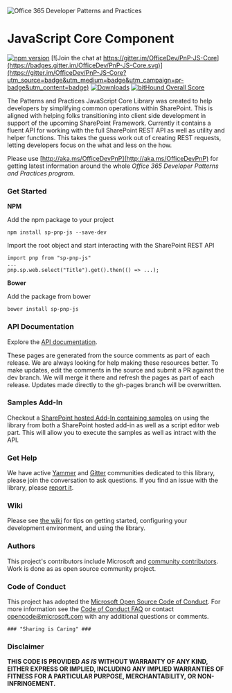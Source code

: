 ![Office 365 Developer Patterns and Practices](https://camo.githubusercontent.com/a732087ed949b0f2f84f5f02b8c79f1a9dd96f65/687474703a2f2f692e696d6775722e636f6d2f6c3031686876452e706e67)

# JavaScript Core Component #

[![npm version](https://badge.fury.io/js/sp-pnp-js.svg)](https://badge.fury.io/js/sp-pnp-js) [![Join the chat at https://gitter.im/OfficeDev/PnP-JS-Core](https://badges.gitter.im/OfficeDev/PnP-JS-Core.svg)](https://gitter.im/OfficeDev/PnP-JS-Core?utm_source=badge&utm_medium=badge&utm_campaign=pr-badge&utm_content=badge) [![Downloads](https://img.shields.io/npm/dm/sp-pnp-js.svg)](https://www.npmjs.com/package/sp-pnp-js) [![bitHound Overall Score](https://www.bithound.io/github/OfficeDev/PnP-JS-Core/badges/score.svg)](https://www.bithound.io/github/OfficeDev/PnP-JS-Core)

The Patterns and Practices JavaScript Core Library was created to help developers by simplifying common operations within SharePoint. This is aligned with helping folks transitioning into client side development in support of the upcoming SharePoint Framework. Currently it contains a fluent API for working with the full SharePoint REST API as well as utility and helper functions. This takes the guess work out of creating REST requests, letting developers focus on the what and less on the how.


Please use [http://aka.ms/OfficeDevPnP](http://aka.ms/OfficeDevPnP) for getting latest information around the whole *Office 365 Developer Patterns and Practices program*.

### Get Started ###

**NPM**

Add the npm package to your project

    npm install sp-pnp-js --save-dev

Import the root object and start interacting with the SharePoint REST API

    import pnp from "sp-pnp-js"
	...
	pnp.sp.web.select("Title").get().then(() => ...);

**Bower**

Add the package from bower

    bower install sp-pnp-js


### API Documentation ###

Explore the [API documentation](http://officedev.github.io/PnP-JS-Core/).

These pages are generated from the source comments as part of each release. We are always looking for help making these resources better. To make updates, edit the comments in the source and submit a PR against the dev branch. We will merge it there and refresh the pages as part of each release. Updates made directly to the gh-pages branch will be overwritten.

### Samples Add-In ###

Checkout a [SharePoint hosted Add-In containing samples](https://github.com/OfficeDev/PnP/tree/dev/Samples/SharePoint.pnp-js-core) on using the library from both a SharePoint hosted add-in as well as a script editor web part. This will allow you to execute the samples as well as intract with the API.

### Get Help ###

We have active [Yammer](http://aka.ms/OfficeDevPnPSIGJavaScriptYammer) and [Gitter](https://gitter.im/OfficeDev/PnP-JS-Core) communities dedicated to this library, please join the conversation to ask questions. If you find an issue with the library, please [report it](https://github.com/OfficeDev/PnP-JS-Core/issues).


### Wiki ###

Please see [the wiki](https://github.com/OfficeDev/PnP-JS-Core/wiki) for tips on getting started, configuring your development environment, and using the library.


### Authors ###
This project's contributors include Microsoft and [community contributors](AUTHORS). Work is done as as open source community project.


### Code of Conduct ###
This project has adopted the [Microsoft Open Source Code of Conduct](https://opensource.microsoft.com/codeofconduct/). For more information see the [Code of Conduct FAQ](https://opensource.microsoft.com/codeofconduct/faq/) or contact [opencode@microsoft.com](mailto:opencode@microsoft.com) with any additional questions or comments.

```
### "Sharing is Caring" ###
```

### Disclaimer ###
**THIS CODE IS PROVIDED *AS IS* WITHOUT WARRANTY OF ANY KIND, EITHER EXPRESS OR IMPLIED, INCLUDING ANY IMPLIED WARRANTIES OF FITNESS FOR A PARTICULAR PURPOSE, MERCHANTABILITY, OR NON-INFRINGEMENT.**









